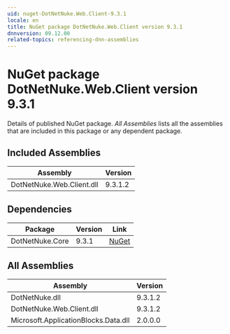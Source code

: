 ```yaml
---
uid: nuget-DotNetNuke.Web.Client-9.3.1
locale: en
title: NuGet package DotNetNuke.Web.Client version 9.3.1
dnnversion: 09.12.00
related-topics: referencing-dnn-assemblies
---
```


# NuGet package DotNetNuke.Web.Client version 9.3.1
Details of published NuGet package.
*All Assemblies* lists all the assemblies that are included in this package or any dependent package.

## Included Assemblies

|Assembly|Version|
|---|---|
|DotNetNuke.Web.Client.dll|9.3.1.2|

## Dependencies

|Package|Version|Link|
|---|---|---|
|DotNetNuke.Core|9.3.1|[NuGet](https://www.nuget.org/packages/DotNetNuke.Core/9.3.1)|

## All Assemblies

|Assembly|Version|
|---|---|
|DotNetNuke.dll|9.3.1.2|
|DotNetNuke.Web.Client.dll|9.3.1.2|
|Microsoft.ApplicationBlocks.Data.dll|2.0.0.0|

